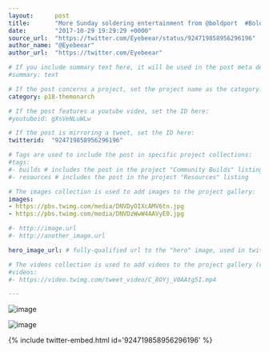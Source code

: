 ```yaml
---
layout:      post
title:       "More Sunday soldering entertainment from @boldport  #BoldportClub"
date:        "2017-10-29 19:29:29 +0000"
source_url:  "https://twitter.com/Eyebeear/status/924719858956296196"
author_name: "@Eyebeear"
author_url:  "https://twitter.com/Eyebeear"

# If you include summary text here, it will be used in the post meta description instead of an excerpt from the post body
#summary: text

# If the post concerns a project, set the project name as the category:
category: p18-themonarch

# If the post features a youtube video, set the ID here:
#youtubeid: gXsVeNLuWLw

# If the post is mirroring a tweet, set the ID here:
twitterid:  "924719858956296196"

# Tags are used to include the post in specific project collections:
#tags:
#- builds # includes the post in the project "Community Builds" listing
#- resources # includes the post in the project "Resources" listing

# The images collection is used to add images to the project gallery:
images:
- https://pbs.twimg.com/media/DNVDyOIXcAMV6tn.jpg
- https://pbs.twimg.com/media/DNVDzWwW4AAVyE0.jpg

#- http://image.url
#- http://another_image.url

hero_image_url: # fully-qualified url to the "hero" image, used in twitter cards for example

# The videos collection is used to add videos to the project gallery (currently only mp4):
#videos:
#- https://video.twimg.com/tweet_video/C_8OYj_V0AAtg5I.mp4

---
```


![image](https://pbs.twimg.com/media/DNVDyOIXcAMV6tn.jpg)

![image](https://pbs.twimg.com/media/DNVDzWwW4AAVyE0.jpg)

{% include twitter-embed.html id='924719858956296196' %}


